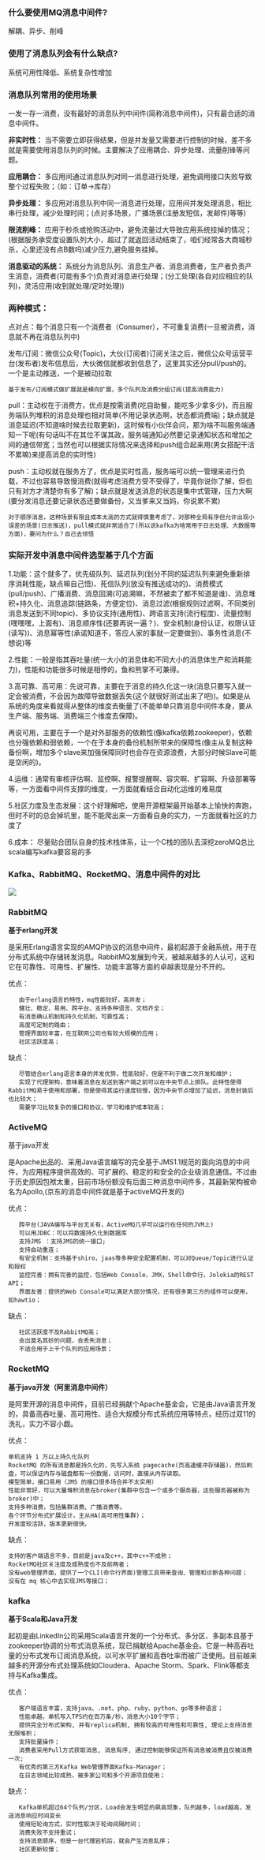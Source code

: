 ### 什么要使用MQ消息中间件?
   
   解耦、异步、削峰

### 使用了消息队列会有什么缺点?
   
   系统可用性降低、系统复杂性增加

### 消息队列常用的使用场景
   
   一发一存一消费，没有最好的消息队列中间件(简称消息中间件)，只有最合适的消息中间件。
   
   **非实时性：** 当不需要立即获得结果，但是并发量又需要进行控制的时候，差不多就是需要使用消息队列的时候。主要解决了应用耦合、异步处理、流量削锋等问题。
   
   **应用耦合：** 多应用间通过消息队列对同一消息进行处理，避免调用接口失败导致整个过程失败；（如：订单->库存）
   
   **异步处理：** 多应用对消息队列中同一消息进行处理，应用间并发处理消息，相比串行处理，减少处理时间；(点对多场景，广播场景(注册发短信，发邮件)等等)
   
   **限流削峰：** 应用于秒杀或抢购活动中，避免流量过大导致应用系统挂掉的情况；(根据服务承受度设置队列大小，超过了就返回活动结束了，咱们经常各大商城秒杀，心里还没有点B数吗)减少压力,避免服务挂掉。
   
   **消息驱动的系统：** 系统分为消息队列、消息生产者、消息消费者，生产者负责产生消息，消费者(可能有多个)负责对消息进行处理；(分工处理(各自对应相应的队列)，灵活应用(收到就处理/定时处理))

### 两种模式：
   
   点对点：每个消息只有一个消费者（Consumer），不可重复消费(一旦被消费，消息就不再在消息队列中)
   
   发布/订阅：微信公众号(Topic)，大伙(订阅者)订阅关注之后，微信公众号运营平台(发布者)发布信息后，大伙微信就都收到信息了，这里其实还分pull/push的。一个是主动推送，一个是被动拉取
   
    基于发布/订阅模式做扩展就是横向扩展，多个队列及消费分组订阅(提高消费能力)
   
   pull：主动权在于消费方，优点是按需消费(吃自助餐，能吃多少拿多少)，而且服务端队列堆积的消息处理也相对简单(不用记录状态啊，状态都消费端)；缺点就是消息延迟(不知道啥时候去拉取更新)，这时候有小伙伴会问，那为啥不叫服务端通知一下呢(有句话叫不在其位不谋其政，服务端通知必然要记录通知状态和增加之间的通信带宽；当然也可以根据实际情况来选择和push组合起来用(男女搭配干活不累嘛)来提高消息的实时性)
   
   push：主动权就在服务方了，优点是实时性高，服务端可以统一管理来进行负载，不过也容易导致慢消费(就得考虑消费方受不受得了，毕竟你说你了解，但也只有对方才清楚你有多了解)；缺点就是发送消息的状态是集中式管理，压力大啊(要分发消息还要记录状态还要做备份，又当爹来又当妈，你说累不累)
   
    对于顺序消息，这种场景有限且成本太高的方式就得慎重考虑了，对那种全局有序但允许出现小误差的场景(日志推送)，pull模式就非常适合了(所以说kafka为啥常用于日志处理、大数据等方面)，要问为什么？自己去领悟
   

### 实际开发中消息中间件选型基于几个方面
    
   1.功能：这个就多了，优先级队列、延迟队列(划分不同的延迟队列来避免重新排序消耗性能，缺点嘛自己悟)、死信队列(放没有推送成功的)、消费模式(pull/push)、广播消费、消息回溯(可追溯嘛，不然被卖了都不知道是谁)、消息堆积+持久化、消息追踪(链路条，方便定位)、消息过滤(根据规则过滤啊，不同类别消息发送到不同topic)、多协议支持(通用性)、跨语言支持(流行程度)、流量控制(嘿嘿嘿，上面有)、消息顺序性(还要再说一遍？)、安全机制(身份认证，权限认证(读写))、消息幂等性(承诺知道不，答应人家的事就一定要做到)、事务性消息(不想说)等
   
   2.性能：一般是指其吞吐量(统一大小的消息体和不同大小的消息体生产和消耗能力)，性能和功能很多时候是相悖的，鱼和熊掌不可兼得。
   
   3.高可靠、高可用：先说可靠，主要在于消息的持久化这一块(消息只要写入就一定会被消费，不会因为故障导致数据丢失(这个就很好测试出来了吧))。如果是从系统的角度来看就得从整体的维度去衡量了(不能单单只靠消息中间件本身，要从生产端、服务端、消费端三个维度去保障)。
     
   再说可用，主要在于一个是对外部服务的依赖性(像kafka依赖zookeeper)，依赖也分强依赖和弱依赖，一个在于本身的备份机制所带来的保障性(像主从复制这种备份啊，增加多个slave来加强保障同时也会存在资源浪费，大部分时候Slave可能是空闲的)。
   
   4.运维：通常有审核评估啊、监控啊、报警提醒啊、容灾啊、扩容啊、升级部署等等，一方面看中间件支撑的维度，一方面就看结合自动化运维的难易度
   
   5.社区力度及生态发展：这个好理解吧，使用开源框架最开始基本上愉快的奔跑，但时不时的总会掉坑里，能不能爬出来一方面看自身的实力，一方面就看社区的力度了
   
   6.成本： 尽量贴合团队自身的技术栈体系，让一个C栈的团队去深挖zeroMQ总比scala编写kafka要容易的多

### Kafka、RabbitMQ、RocketMQ、消息中间件的对比
   
   ![](mq.assets/对比图.png)

### RabbitMQ
   
   **基于erlang开发**
   
   是采用Erlang语言实现的AMQP协议的消息中间件，最初起源于金融系统，用于在分布式系统中存储转发消息。RabbitMQ发展到今天，被越来越多的人认可，这和它在可靠性、可用性、扩展性、功能丰富等方面的卓越表现是分不开的。
   
   优点：
   
       由于erlang语言的特性，mq性能较好，高并发；
       健壮、稳定、易用、跨平台、支持多种语言、文档齐全；
       有消息确认机制和持久化机制，可靠性高；
       高度可定制的路由；
       管理界面较丰富，在互联网公司也有较大规模的应用；
       社区活跃度高；
   
   缺点：
   
       尽管结合erlang语言本身的并发优势，性能较好，但是不利于做二次开发和维护；
       实现了代理架构，意味着消息在发送到客户端之前可以在中央节点上排队。此特性使得RabbitMQ易于使用和部署，但是使得其运行速度较慢，因为中央节点增加了延迟，消息封装后也比较大；
       需要学习比较复杂的接口和协议，学习和维护成本较高；
   
### ActiveMQ
   
   基于java开发
   
   是Apache出品的、采用Java语言编写的完全基于JMS1.1规范的面向消息的中间件，为应用程序提供高效的、可扩展的、稳定的和安全的企业级消息通信。不过由于历史原因包袱太重，目前市场份额没有后面三种消息中间件多，其最新架构被命名为Apollo,(京东的消息中间件就是基于activeMQ开发的)
   
   优点：
   
       跨平台(JAVA编写与平台无关有，ActiveMQ几乎可以运行在任何的JVM上)
       可以用JDBC：可以将数据持久化到数据库
       支持JMS ：支持JMS的统一接口;
       支持自动重连；
       有安全机制：支持基于shiro，jaas等多种安全配置机制，可以对Queue/Topic进行认证和授权
       监控完善：拥有完善的监控，包括Web Console，JMX，Shell命令行，Jolokia的REST API；
       界面友善：提供的Web Console可以满足大部分情况，还有很多第三方的组件可以使用，如hawtio；
   
   缺点：
   
       社区活跃度不及RabbitMQ高；
       会出莫名其妙的问题，会丢失消息；
       不适合用于上千个队列的应用场景；
   
### RocketMQ

   **基于java开发（阿里消息中间件）**
    
   是阿里开源的消息中间件，目前已经捐献个Apache基金会，它是由Java语言开发的，具备高吞吐量、高可用性、适合大规模分布式系统应用等特点，经历过双11的洗礼，实力不容小觑。
    
   优点：
    
    单机支持 1 万以上持久化队列
    RocketMQ 的所有消息都是持久化的，先写入系统 pagecache(页高速缓冲存储器)，然后刷盘，可以保证内存与磁盘都有一份数据，访问时，直接从内存读取。
    模型简单，接口易用（JMS 的接口很多场合并不太实用）
    性能非常好，可以大量堆积消息在broker(集群中包含一个或多个服务器，这些服务器被称为broker)中；
    支持多种消费，包括集群消费、广播消费等。
    各个环节分布式扩展设计，主从HA(高可用性集群)；
    开发度较活跃，版本更新很快。
    
   缺点：
    
    支持的客户端语言不多，目前是java及c++，其中c++不成熟；
    RocketMQ社区关注度及成熟度也不及前两者；
    没有web管理界面，提供了一个CLI(命令行界面)管理工具带来查询、管理和诊断各种问题；
    没有在 mq 核心中去实现JMS等接口；

### kafka
   
   **基于Scala和Java开发**
   
   起初是由LinkedIn公司采用Scala语言开发的一个分布式、多分区、多副本且基于zookeeper协调的分布式消息系统，现已捐献给Apache基金会。它是一种高吞吐量的分布式发布订阅消息系统，以可水平扩展和高吞吐率而被广泛使用。目前越来越多的开源分布式处理系统如Cloudera、Apache Storm、Spark、Flink等都支持与Kafka集成。
   
   优点：
   
       客户端语言丰富，支持java、.net、php、ruby、python、go等多种语言；
       性能卓越，单机写入TPS约在百万条/秒，消息大小10个字节；
       提供完全分布式架构, 并有replica机制, 拥有较高的可用性和可靠性, 理论上支持消息无限堆积；
       支持批量操作；
       消费者采用Pull方式获取消息, 消息有序, 通过控制能够保证所有消息被消费且仅被消费一次;
       有优秀的第三方Kafka Web管理界面Kafka-Manager；
       在日志领域比较成熟，被多家公司和多个开源项目使用；
   
   缺点：
   
       Kafka单机超过64个队列/分区，Load会发生明显的飙高现象，队列越多，load越高，发送消息响应时间变长
       使用短轮询方式，实时性取决于轮询间隔时间；
       消费失败不支持重试；
       支持消息顺序，但是一台代理宕机后，就会产生消息乱序；
       社区更新较慢；
   
   
   